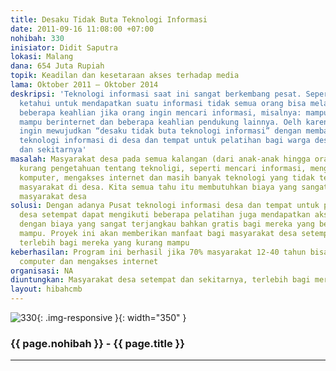 ```yaml
---
title: Desaku Tidak Buta Teknologi Informasi
date: 2011-09-16 11:08:00 +07:00
nohibah: 330
inisiator: Didit Saputra
lokasi: Malang
dana: 654 Juta Rupiah
topik: Keadilan dan kesetaraan akses terhadap media
lama: Oktober 2011 – Oktober 2014
deskripsi: 'Teknologi informasi saat ini sangat berkembang pesat. Seperti yang kita
  ketahui untuk mendapatkan suatu informasi tidak semua orang bisa melakukannya. Dibutuhkan
  beberapa keahlian jika orang ingin mencari informasi, misalnya: mampu berkomputer,
  mampu berinternet dan beberapa keahlian pendukung lainnya. Oelh karena itu, kami
  ingin mewujudkan “desaku tidak buta teknologi informasi” dengan membangun Pusat
  teknologi informasi di desa dan tempat untuk pelatihan bagi warga desa setempat
  dan sekitarnya'
masalah: Masyarakat desa pada semua kalangan (dari anak-anak hingga orang tua) sangat
  kurang pengetahuan tentang teknoligi, seperti mencari informasi, mengoperasikan
  komputer, mengakses internet dan masih banyak teknologi yang tidak terjangkau oleh
  masyarakat di desa. Kita semua tahu itu membutuhkan biaya yang sangat besar bagi
  masyarakat desa
solusi: Dengan adanya Pusat teknologi informasi desa dan tempat untuk pelatihan, warga
  desa setempat dapat mengikuti beberapa pelatihan juga mendapatkan akses internet
  dengan biaya yang sangat terjangkau bahkan gratis bagi mereka yang benar-benar tidak
  mampu. Proyek ini akan memberikan manfaat bagi masyarakat desa setempat dan sekitarnya,
  terlebih bagi mereka yang kurang mampu
keberhasilan: Program ini berhasil jika 70% masyarakat 12-40 tahun bisa mengoperasikan
  computer dan mengakses internet
organisasi: NA
diuntungkan: Masyarakat desa setempat dan sekitarnya, terlebih bagi mereka yang kurang mampu
layout: hibahcmb
---
```


![330](/static/img/hibahcmb/330.png){: .img-responsive }{: width="350" }

### {{ page.nohibah }} - {{ page.title }}

---
